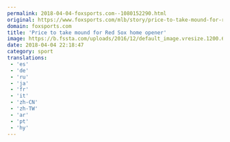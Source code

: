 ```yaml
---
permalink: 2018-04-04-foxsports.com--1080152290.html
original: https://www.foxsports.com/mlb/story/price-to-take-mound-for-red-sox-home-opener-040418
domain: foxsports.com
title: 'Price to take mound for Red Sox home opener'
image: https://b.fssta.com/uploads/2016/12/default_image.vresize.1200.630.high.0.png
date: 2018-04-04 22:18:47
category: sport
translations: 
 - 'es'
 - 'de'
 - 'ru'
 - 'ja'
 - 'fr'
 - 'it'
 - 'zh-CN'
 - 'zh-TW'
 - 'ar'
 - 'pt'
 - 'hy'
---
```


